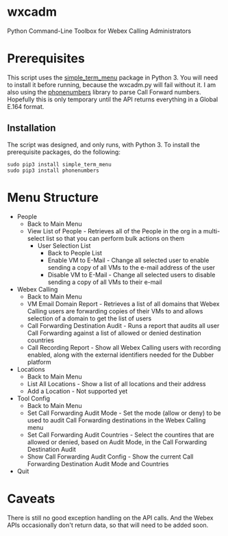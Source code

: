 # wxcadm
Python Command-Line Toolbox for Webex Calling Administrators

# Prerequisites
This script uses the [simple\_term\_menu](https://pypi.org/project/simple-term-menu/) package in Python 3. You will need to install it before running, because the wxcadm.py will fail without it. I am also using the [phonenumbers](https://pypi.org/project/phonenumbers/) library to parse Call Forward numbers. Hopefully this is only temporary until the API returns everything in a Global E.164 format.

## Installation
The script was designed, and only runs, with Python 3. To install the prerequisite packages, do the following:

```
sudo pip3 install simple_term_menu
sudo pip3 install phonenumbers
```

# Menu Structure
- People
  - Back to Main Menu
  - View List of People - Retrieves all of the People in the org in a multi-select list so that you can perform bulk actions on them
    - User Selection List
      - Back to People List
      - Enable VM to E-Mail - Change all selected user to enable sending a copy of all VMs to the e-mail address of the user
      - Disable VM to E-Mail - Change all selected users to disable sending a copy of all VMs to their e-mail
- Webex Calling
  - Back to Main Menu
  - VM Email Domain Report - Retrieves a list of all domains that Webex Calling users are forwarding copies of their VMs to and allows selection of a domain to get the list of users
  - Call Forwarding Destination Audit - Runs a report that audits all user Call Forwarding against a list of allowed or denied destination countries
  - Call Recording Report - Show all Webex Calling users with recording enabled, along with the external identifiers needed for the Dubber platform
- Locations
  - Back to Main Menu
  - List All Locations - Show a list of all locations and their address
  - Add a Location - Not supported yet
- Tool Config
  - Back to Main Menu
  - Set Call Forwarding Audit Mode - Set the mode (allow or deny) to be used to audit Call Forwarding destinations in the Webex Calling menu
  - Set Call Forwarding Audit Countries - Select the countires that are allowed or denied, based on Audit Mode, in the Call Forwarding Destination Audit
  - Show Call Forwarding Audit Config - Show the current Call Forwarding Destination Audit Mode and Countries
- Quit

# Caveats
There is still no good exception handling on the API calls. And the Webex APIs occasionally don't return data, so that will need to be added soon.
